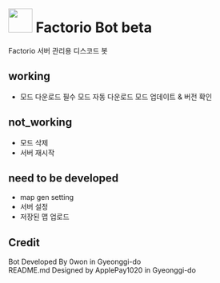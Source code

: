 # <img src="https://github.com/PARKasd/factorio_bot-working/blob/main/src/qOiiCE6c_resiz.png" width="48" height="48"/> Factorio Bot beta

Factorio 서버 관리용 디스코드 봇

## working 
 - 모드 다운로드 필수 모드 자동 다운로드 모드 업데이트 & 버전 확인 

## not_working
 - 모드 삭제 
 - 서버 재시작 

## need to be developed 

 - map gen setting  
 - 서버 설정 
 - 저장된 맵 업로드

## Credit

Bot Developed By 0won in Gyeonggi-do
<br>
README.md Designed by ApplePay1020 in Gyeonggi-do

